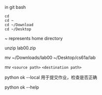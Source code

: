 in git bash

```git
cd
cd ~
cd ~/Download
cd ~/Desktop
```

~ represents home directory

unzip lab00.zip

mv ~/Downloads/lab00 ~/Desktop/cs61a/lab

mv `<source path>` `<destination path>`



python ok --local 用于提交作业，检查是否正确

python ok --help

